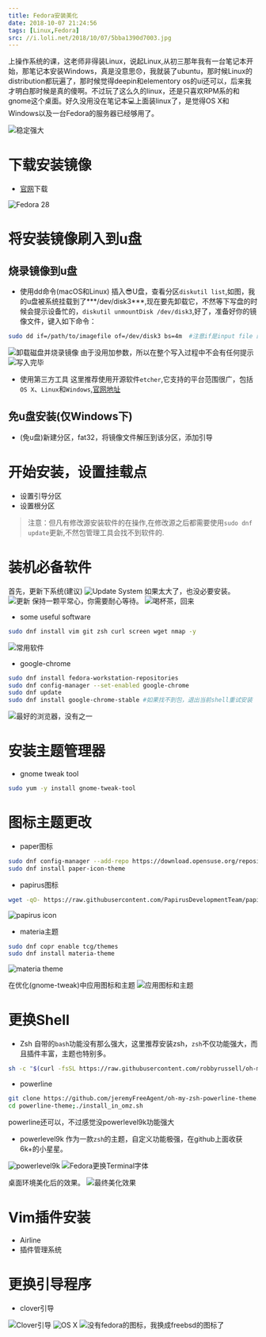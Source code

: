 ```yaml
---
title: Fedora安装美化
date: 2018-10-07 21:24:56
tags: [Linux,Fedora]
src: //i.loli.net/2018/10/07/5bba1390d7003.jpg
---
```

上操作系统的课，这老师非得装Linux，说起Linux,从初三那年我有一台笔记本开始，那笔记本安装Windows，真是没意思😞️，我就装了ubuntu，那时候Linux的distribution都玩遍了，那时候觉得deepin和elementory os的ui还可以，后来我才明白那时候是真的傻啊。不过玩了这么久的linux，还是只喜欢RPM系的和gnome这个桌面。好久没用没在笔记本💻️上面装linux了，是觉得OS X和Windows以及一台Fedora的服务器已经够用了。

<!--more-->
![稳定强大](https://i.loli.net/2018/10/07/5bba12ea4c4d9.png)

# 下载安装镜像
- [官网](https://getfedora.org/zh_CN/)下载

![Fedora 28](https://i.loli.net/2018/10/07/5bba12ea4ffcb.png)

# 将安装镜像刷入到u盘

## 烧录镜像到u盘
- 使用dd命令(macOS和Linux)
插入😎️U盘，查看分区` diskutil list `,如图，我的u盘被系统挂载到了***/dev/disk3***,现在要先卸载它，不然等下写盘的时候会提示设备忙的，` diskutil unmountDisk /dev/disk3 `,好了，准备好你的镜像文件，键入如下命令：

```bash
sudo dd if=/path/to/imagefile of=/dev/disk3 bs=4m  #注意if是input file 的意思，of是out put 的意思，这里在键入if=后，将你的镜像文件拖入终端，of=后面接你要操作的磁盘，即我们的u盘
```
![卸载磁盘并烧录镜像](https://i.loli.net/2018/10/09/5bbcb0535c3f6.png)
由于没用加参数，所以在整个写入过程中不会有任何提示
![写入完毕](https://i.loli.net/2018/10/09/5bbcb01f4efb9.png)

- 使用第三方工具
这里推荐使用开源软件` etcher `,它支持的平台范围很广，包括` OS X `、` Linux `和` Windows `,[官网地址](https://etcher.io)

## 免u盘安装(仅Windows下)
- (免u盘)新建分区，fat32，将镜像文件解压到该分区，添加引导

# 开始安装，设置挂载点

- 设置引导分区
- 设置根分区

>注意：但凡有修改源安装软件的在操作,在修改源之后都需要使用` sudo dnf update `更新,不然包管理工具会找不到软件的.

# 装机必备软件

首先，更新下系统(建议)
![Update System](https://i.loli.net/2018/10/09/5bbcb11ed94c8.png)
如果太大了，也没必要安装。
![更新](https://i.loli.net/2018/10/09/5bbcb1775d11a.png)
保持一颗平常心，你需要耐心等待。
![喝杯茶，回来](https://i.loli.net/2018/10/09/5bbcb1baec65a.png)

- some useful software
```bash
sudo dnf install vim git zsh curl screen wget nmap -y
```
![常用软件](https://i.loli.net/2018/10/09/5bbcb21d09cca.png)

- google-chrome
```bash
sudo dnf install fedora-workstation-repositories
sudo dnf config-manager --set-enabled google-chrome
sudo dnf update
sudo dnf install google-chrome-stable #如果找不到包，退出当前shell重试安装
```

![最好的浏览器，没有之一](https://i.loli.net/2018/10/09/5bbcb65c583db.png)

# 安装主题管理器
- gnome tweak tool
```bash
sudo yum -y install gnome-tweak-tool
```

# 图标主题更改
- paper图标
```bash
sudo dnf config-manager --add-repo https://download.opensuse.org/repositories/home:snwh:paper/Fedora_25/home:snwh:paper.repo
sudo dnf install paper-icon-theme
```

- papirus图标
```bash
wget -qO- https://raw.githubusercontent.com/PapirusDevelopmentTeam/papirus-icon-theme/master/install.sh | sh
```

![papirus icon](https://i.loli.net/2018/10/09/5bbcb248b346d.png)
- materia主题 
```bash
sudo dnf copr enable tcg/themes
sudo dnf install materia-theme
```

![materia theme](https://i.loli.net/2018/10/09/5bbcb3ce63367.png)

在优化(gnome-tweak)中应用图标和主题
![应用图标和主题](https://i.loli.net/2018/10/09/5bbcb34e27dd1.png)

# 更换Shell
- Zsh
自带的` bash `功能没有那么强大，这里推荐安装zsh，` zsh `不仅功能强大，而且插件丰富，主题也特别多。
```bash
sh -c "$(curl -fsSL https://raw.githubusercontent.com/robbyrussell/oh-my-zsh/master/tools/install.sh)"
```

- powerline

```bash
git clone https://github.com/jeremyFreeAgent/oh-my-zsh-powerline-theme.git powerline-theme
cd powerline-theme;./install_in_omz.sh
```

powerline还可以，不过感觉没powerlevel9k功能强大

- powerlevel9k
作为一款` zsh `的主题，自定义功能极强，在github上面收获6k+的小星星。

![powerlevel9k](https://i.loli.net/2018/10/09/5bbcb7febebc3.png)
![Fedora更换Terminal字体](https://i.loli.net/2018/10/09/5bbcb4f5a0893.png)


桌面环境美化后的效果。
![最终美化效果](https://i.loli.net/2018/10/09/5bbcb553bf1a9.png)
# Vim插件安装
- Airline
- 插件管理系统

# 更换引导程序
- clover引导

![Clover引导](https://i.loli.net/2018/10/07/5bba0b1c88f57.png)
![OS X](https://i.loli.net/2018/10/07/5bba0b1b776d3.png)
![没有fedora的图标，我换成freebsd的图标了](https://i.loli.net/2018/10/07/5bba0b1bcdd74.png)

<!--
https://i.loli.net/2018/10/07/5bba0b1b776d3.png
https://i.loli.net/2018/10/07/5bba0b1bcdd74.png
https://i.loli.net/2018/10/07/5bba0b1c88f57.png
https://i.loli.net/2018/10/07/5bba12ea4c4d9.png
https://i.loli.net/2018/10/07/5bba12ea4ffcb.png
https://i.loli.net/2018/10/07/5bba1390d7003.jpg


-->





